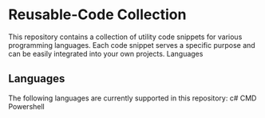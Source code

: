 # Reusable-Code Collection

This repository contains a collection of utility code snippets for various programming languages. Each code snippet serves a specific purpose and can be easily integrated into your own projects.
Languages

## Languages
The following languages are currently supported in this repository:
    c#
    CMD
    Powershell
